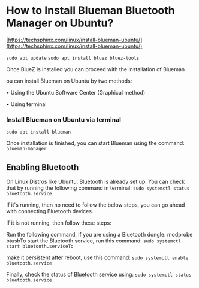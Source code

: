 # How to Install Blueman Bluetooth Manager on Ubuntu?

[https://techsphinx.com/linux/install-blueman-ubuntu/](https://techsphinx.com/linux/install-blueman-ubuntu/)

`sudo apt update`
`sudo apt install bluez bluez-tools`

Once BlueZ is installed you can proceed with the installation of Blueman

ou can install Blueman on Ubuntu by two methods:

• Using the Ubuntu Software Center (Graphical method)

• Using terminal

### Install Blueman on Ubuntu via terminal
`sudo apt install blueman`

Once installation is finished, you can start Blueman using the command:
`blueman-manager`

## Enabling Bluetooth

On Linux Distros like Ubuntu, Bluetooth is already set up. You can check that by running the following command in terminal:
`sudo systemctl status bluetooth.service`

If it's running, then no need to follow the below steps, you can go ahead with connecting Bluetooth devices.

If it is not running, then follow these steps:

Run the following command, if you are using a Bluetooth dongle:
modprobe btusbTo start the Bluetooth service, run this command:
`sudo systemctl start bluetooth.serviceTo`

make it persistent after reboot, use this command:
`sudo systemctl enable bluetooth.service`

Finally, check the status of Bluetooth service using:
`sudo systemctl status bluetooth.service`